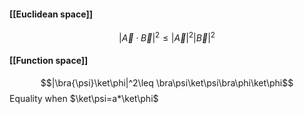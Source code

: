 #### [[Euclidean space]]
$$|\vec{A}\cdot\vec{B}|^2 \leq |\vec{A}|^2|\vec{B}|^2$$
#### [[Function space]]
$$|\bra{\psi}\ket\phi|^2\leq \bra\psi\ket\psi\bra\phi\ket\phi$$
Equality when $\ket\psi=a*\ket\phi$